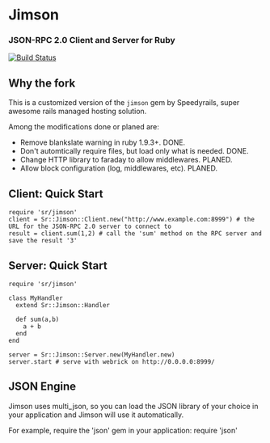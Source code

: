 # Jimson

### JSON-RPC 2.0 Client and Server for Ruby
[![Build Status](https://travis-ci.org/speedyrails/sr-jimson.png?branch=staging)](https://travis-ci.org/speedyrails/sr-jimson)

## Why the fork

This is a customized version of the `jimson` gem by Speedyrails, super awesome
rails managed hosting solution.

Among the modifications done or planed are:

* Remove blankslate warning in ruby 1.9.3+. DONE.
* Don't automtically require files, but load only what is needed. DONE.
* Change HTTP library to faraday to allow middlewares. PLANED.
* Allow block configuration (log, middlewares, etc). PLANED.

## Client: Quick Start
    require 'sr/jimson'
    client = Sr::Jimson::Client.new("http://www.example.com:8999") # the URL for the JSON-RPC 2.0 server to connect to
    result = client.sum(1,2) # call the 'sum' method on the RPC server and save the result '3'

## Server: Quick Start
    require 'sr/jimson'

    class MyHandler
      extend Sr::Jimson::Handler

      def sum(a,b)
        a + b
      end
    end

    server = Sr::Jimson::Server.new(MyHandler.new)
    server.start # serve with webrick on http://0.0.0.0:8999/

## JSON Engine
Jimson uses multi\_json, so you can load the JSON library of your choice in your application and Jimson will use it automatically.

For example, require the 'json' gem in your application:
    require 'json'

